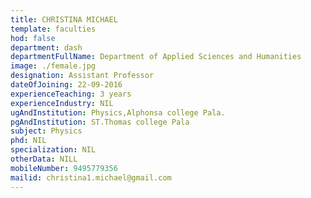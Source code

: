 ```yaml
---
title: CHRISTINA MICHAEL
template: faculties
hod: false
department: dash
departmentFullName: Department of Applied Sciences and Humanities
image: ./female.jpg
designation: Assistant Professor
dateOfJoining: 22-09-2016
experienceTeaching: 3 years
experienceIndustry: NIL
ugAndInstitution: Physics,Alphonsa college Pala.
pgAndInstitution: ST.Thomas college Pala
subject: Physics
phd: NIL
specialization: NIL
otherData: NILL
mobileNumber: 9495779356
mailid: christina1.michael@gmail.com
---
```

